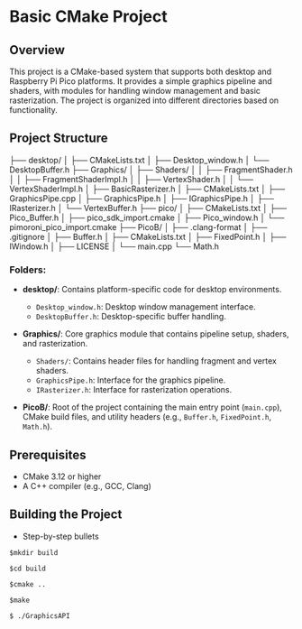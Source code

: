 # Basic CMake Project

## Overview

This project is a CMake-based system that supports both desktop and Raspberry Pi Pico platforms. It provides a simple graphics pipeline and shaders, with modules for handling window management and basic rasterization. The project is organized into different directories based on functionality.

## Project Structure

├── desktop/ │ ├── CMakeLists.txt │ ├── Desktop_window.h │ └── DesktopBuffer.h ├── Graphics/ │ ├── Shaders/ │ │ ├── FragmentShader.h │ │ ├── FragmentShaderImpl.h │ │ ├── VertexShader.h │ │ └── VertexShaderImpl.h │ ├── BasicRasterizer.h │ ├── CMakeLists.txt │ ├── GraphicsPipe.cpp │ ├── GraphicsPipe.h │ ├── IGraphicsPipe.h │ ├── IRasterizer.h │ └── VertexBuffer.h ├── pico/ │ ├── CMakeLists.txt │ ├── Pico_Buffer.h │ ├── pico_sdk_import.cmake │ ├── Pico_window.h │ └── pimoroni_pico_import.cmake ├── PicoB/ │ ├── .clang-format │ ├── .gitignore │ ├── Buffer.h │ ├── CMakeLists.txt │ ├── FixedPoint.h │ ├── IWindow.h │ ├── LICENSE │ └── main.cpp └── Math.h



### Folders:

- **desktop/**: Contains platform-specific code for desktop environments.
  - `Desktop_window.h`: Desktop window management interface.
  - `DesktopBuffer.h`: Desktop-specific buffer handling.

- **Graphics/**: Core graphics module that contains pipeline setup, shaders, and rasterization.
  - `Shaders/`: Contains header files for handling fragment and vertex shaders.
  - `GraphicsPipe.h`: Interface for the graphics pipeline.
  - `IRasterizer.h`: Interface for rasterization operations.
  
- **PicoB/**: Root of the project containing the main entry point (`main.cpp`), CMake build files, and utility headers (e.g., `Buffer.h`, `FixedPoint.h`, `Math.h`).

## Prerequisites

- CMake 3.12 or higher
- A C++ compiler (e.g., GCC, Clang)

## Building the Project

* Step-by-step bullets
```
$mkdir build
```
```
$cd build
```
```
$cmake ..
```
```
$make
```
```
$ ./GraphicsAPI
```
